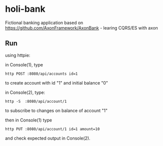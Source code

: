 # holi-bank

Fictional banking application based on https://github.com/AxonFramework/AxonBank - learing CQRS/ES with axon


## Run

using httpie:

in Console(1), type 

`http POST :8080/api/accounts id=1`

to create account with id "1" and initial balance "0"


in Console(2), type:

`http -S  :8080/api/account/1`

to subscribe to changes on balance of account "1"

then in Console(1) type

`http PUT :8080/api/account/1 id=1 amount=10`

and check expected output in Console(2).
